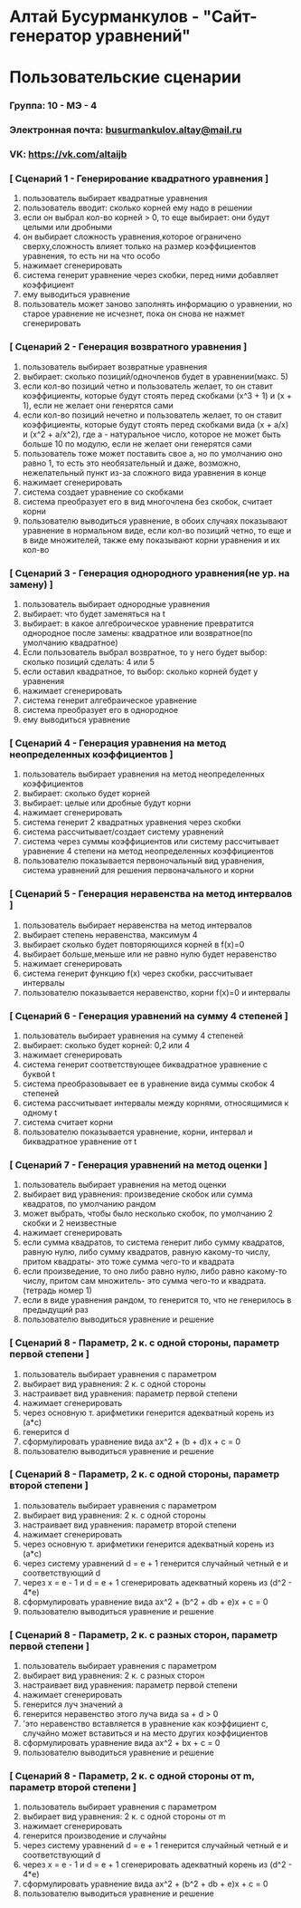# Алтай Бусурманкулов - "Сайт-генератор уравнений"
# Пользовательские сценарии

### Группа: 10 - МЭ - 4
### Электронная почта: busurmankulov.altay@mail.ru
### VK: https://vk.com/altaijb


### [ Сценарий 1 - Генерирование квадратного уравнения ]

1. пользователь выбирает квадратные уравнения
2. пользователь вводит: сколько корней ему надо в решении
3. если он выбрал кол-во корней > 0, то еще выбирает: они будут целыми или дробными
4. он выбирает сложность уравнения,которое ограничено сверху,сложность влияет только на размер коэффициентов уравнения, то есть ни на что особо
5. нажимает сгенерировать
6. система генерит уравнение через скобки, перед ними добавляет коэффициент
7. ему выводиться уравнение
8. пользователь может заново заполнять информацию о уравнении, но старое уравнение не исчезнет, пока он снова не нажмет сгенерировать


### [ Сценарий 2 - Генерация возвратного уравнения ]

1. пользователь выбирает возвратные уравнения
2. выбирает: сколько позиций/одночленов будет в уравнении(макс. 5)
3. если кол-во позиций четно и пользователь желает, то он ставит коэффициенты, которые будут стоять перед скобками (x^3 + 1) и (x + 1), если не желает они генерятся сами
4. если кол-во позиций нечетно и пользователь желает, то он ставит коэффициенты, которые будут стоять перед скобками вида (x + a/x) и (x^2 + a/x^2), где a - натуральное число, которое не может быть больше 10 по модулю, если не желает они генерятся сами
5. пользователь тоже может поставить свое a, но по умолчанию оно равно 1, то есть это необязательный и даже, возможно, нежелательный пункт из-за сложного вида уравнения в конце
6. нажимает сгенерировать
7. система создает уравнение со скобками
8. система преобразует его в вид многочлена без скобок, считает корни
9. пользователю выводиться уравнение, в обоих случаях показывают уравнение в нормальном виде, если кол-во позиций четно, то еще и в виде множителей, также ему показывают корни уравнения и их кол-во


### [ Сценарий 3 - Генерация однородного уравнения(не ур. на замену) ]

1. пользователь выбирает однородные уравнения
2. выбирает: что будет заменяться на t
3. выбирает: в какое алгеброическое уравнение превратится однородное после замены: квадратное или возвратное(по умолчанию квадратное)
4. Если пользователь выбрал возвратное, то у него будет выбор: сколько позиций сделать: 4 или 5
5. если оставил квадратное, то выбор: сколько корней будет у уравнения
6. нажимает сгенерировать
7. система генерит алгебраическое уравнение
8. система преобразует его в однородное
9. ему выводиться уравнение

### [ Сценарий 4 - Генерация уравнения на метод неопределенных коэффициентов ]

1. пользователь выбирает уравнения на метод неопределенных коэффициентов
2. выбирает: сколько будет корней
3. выбирает: целые или дробные будут корни
4. нажимает сгенерировать
5. система генерит 2 квадратных уравнения через скобки
6. система рассчитывает/создает систему уравнений
7. система через суммы коэффициентов или систему рассчитывает уравнение 4 степени на метод неопределенных коэффициентов 
8. пользователю показывается первоночальный вид уравнения, система уравнений для решения первоначального и корни

### [ Сценарий 5 - Генерация неравенства на метод интервалов ]

1. пользователь выбирает неравенства на метод интервалов
2. выбирает степень неравенства, максимум 4
3. выбирает сколько будет повторяющихся корней в f(x)=0
4. выбирает больше,меньше или не равно нулю будет неравенство
5. нажимает сгенерировать
6. система генерит функцию f(x) через скобки, рассчитывает интервалы
7. пользователю показывается неравенство, корни f(x)=0 и интервалы

### [ Сценарий 6 - Генерация уравнений на сумму 4 степеней ]

1. пользователь выбирает уравнения на сумму 4 степеней
2. выбирает: сколько будет корней: 0,2 или 4
3. нажимает сгенерировать
4. система генерит соответствующее биквадратное уравнение с буквой t
5. система преобразовывает ее в уравнение вида суммы скобок 4 степеней
6. система рассчитывает интервалы между корнями, относящимися к одному t
7. система считает корни
8. пользователю показывается уравнение, корни, интервал и биквадратное уравнение от t


### [ Сценарий 7 - Генерация уравнений на метод оценки ]

1. пользователь выбирает уравнения на метод оценки
2. выбирает вид уравнения: произведение скобок или сумма квадратов, по умолчанию рандом
3. может выбрать, чтобы было несколько скобок, по умолчанию 2 скобки и 2 неизвестные
4. нажимает сгенерировать
5. если сумма квадратов, то система генерит либо сумму квадратов, равную нулю, либо сумму квадратов, равную какому-то числу, притом квадраты- это тоже сумма чего-то и квадрата
6. если произведение, то оно либо равно нулю, либо равно какому-то числу, притом сам множитель- это сумма чего-то и квадрата.(тетрадь номер 1)
7. если в виде уравнения рандом, то генерится то, что не генерилось в предыдущий раз
8. пользователю выводиться уравнение и решение


### [ Сценарий 8 - Параметр, 2 к. с одной стороны, параметр первой степени ]

1. пользователь выбирает уравнения с параметром
2. выбирает вид уравнения: 2 к. с одной стороны
3. настраивает вид уравнения: параметр первой степени
4. нажимает сгенерировать
5. через основную т. арифметики генерится адекватный корень из (a*c)
6. генерится d
7. сформулировать уравнение вида ax^2 + (b + d)x + c = 0
8. пользователю выводиться уравнение и решение


### [ Сценарий 8 - Параметр, 2 к. с одной стороны, параметр второй степени ]

1. пользователь выбирает уравнения с параметром
2. выбирает вид уравнения: 2 к. с одной стороны
3. настраивает вид уравнения: параметр второй степени
4. нажимает сгенерировать
5. через основную т. арифметики генерится адекватный корень из (a*c)
6. через систему уравнений d = e + 1 генерится случайный четный e и соответствующий d
7. через x = e - 1 и d = e + 1 сгенерировать адекватный корень из (d^2 - 4*e)
8. сформулировать уравнение вида ax^2 + (b^2 + db + e)x + c = 0
9. пользователю выводиться уравнение и решение


### [ Сценарий 8 - Параметр, 2 к. с разных сторон, параметр первой степени ]

1. пользователь выбирает уравнения с параметром
2. выбирает вид уравнения: 2 к. с разных сторон
3. настраивает вид уравнения: параметр первой степени
4. нажимает сгенерировать
5. генерится луч значений a
6. генерится неравенство этого луча вида sa + d > 0
7. 'это неравенство вставляется в уравнение как коэффициент c, случайно может вставиться и на место других коэффициентов
8. сформулировать уравнение вида ax^2 + bx + c = 0
9. пользователю выводиться уравнение и решение


### [ Сценарий 8 - Параметр, 2 к. с одной стороны от m, параметр второй степени ]

1. пользователь выбирает уравнения с параметром
2. выбирает вид уравнения: 2 к. с одной стороны от m
4. нажимает сгенерировать
5. генерится производение и случайны
6. через систему уравнений d = e + 1 генерится случайный четный e и соответствующий d
7. через x = e - 1 и d = e + 1 сгенерировать адекватный корень из (d^2 - 4*e)
8. сформулировать уравнение вида ax^2 + (b^2 + db + e)x + c = 0
9. пользователю выводиться уравнение и решение

